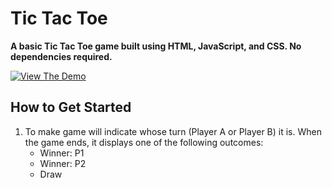 # Tic Tac Toe

**A basic Tic Tac Toe game built using HTML, JavaScript, and CSS. No dependencies required.**

[![View The Demo](https://www.mtb.com/personal/onlineservices/PublishingImages/alt-banking-button-view-demo-cs5452.jpg)](http://codepen.io/vasanthkay/pen/KVzYzG?editors=001)

## How to Get Started
1. To make  game will indicate whose turn (Player A or Player B) it is. When the game ends, it displays one of the following outcomes:
   * Winner: P1
   * Winner: P2
   * Draw
